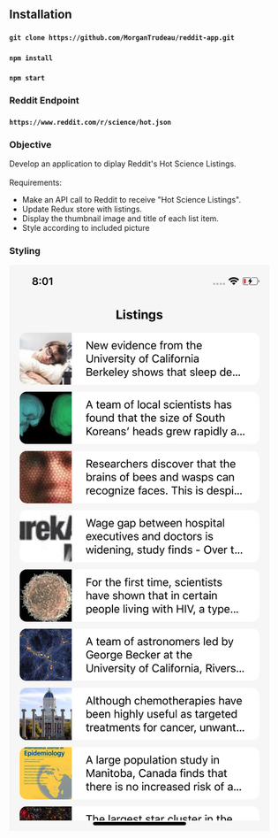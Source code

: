 ## Installation
#### `git clone https://github.com/MorganTrudeau/reddit-app.git`
#### `npm install`
#### `npm start`

### Reddit Endpoint
#### `https://www.reddit.com/r/science/hot.json`

### Objective
Develop an application to diplay Reddit's Hot Science Listings.
<br/><br/>
Requirements:
- Make an API call to Reddit to receive "Hot Science Listings".
- Update Redux store with listings.
- Display the thumbnail image and title of each list item.
- Style according to included picture

### Styling
![Styled Screen](https://github.com/MorganTrudeau/reddit-app/blob/master/assets/img/screen.png)
